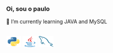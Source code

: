 ### Oi, sou o paulo
🌱 I’m currently learning JAVA and MySQL
<div style="display: inline_block"><br>
 <img align="center" alt="phPython" height="30" width="40" src="https://raw.githubusercontent.com/devicons/devicon/master/icons/python/python-original.svg">
 <img align="center" alt="Ph-Java" height="30" width="40" src="https://raw.githubusercontent.com/devicons/devicon/master/icons/java/java-original.svg">
  <img align="center" alt="Ph-Mysql" height="30" width="40" src="https://github.com/devicons/devicon/blob/master/icons/mysql/mysql-original.svg">
  </div>

